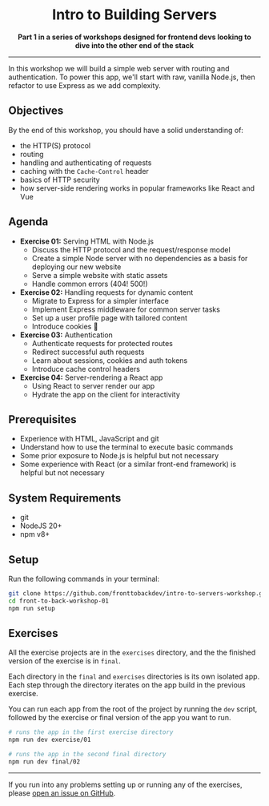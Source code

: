 <div style="max-width:480px;margin:0 auto;">
	<h1 align="center">Intro to Building Servers</h1>
	<div align="center">
		<strong>Part 1 in a series of workshops designed for frontend devs looking to dive into the other end of the stack</strong>
	</div>
</div>

---

In this workshop we will build a simple web server with routing and
authentication. To power this app, we'll start with raw, vanilla Node.js, then
refactor to use Express as we add complexity.

## Objectives

By the end of this workshop, you should have a solid understanding of:

- the HTTP(S) protocol
- routing
- handling and authenticating of requests
- caching with the `Cache-Control` header
- basics of HTTP security
- how server-side rendering works in popular frameworks like React and Vue

## Agenda

- **Exercise 01:** Serving HTML with Node.js
  - Discuss the HTTP protocol and the request/response model
  - Create a simple Node server with no dependencies as a basis for deploying
    our new website
  - Serve a simple website with static assets
  - Handle common errors (404! 500!)
- **Exercise 02:** Handling requests for dynamic content
  - Migrate to Express for a simpler interface
  - Implement Express middleware for common server tasks
  - Set up a user profile page with tailored content
  - Introduce cookies 🍪
- **Exercise 03:** Authentication
  - Authenticate requests for protected routes
  - Redirect successful auth requests
  - Learn about sessions, cookies and auth tokens
  - Introduce cache control headers
- **Exercise 04:** Server-rendering a React app
  - Using React to server render our app
  - Hydrate the app on the client for interactivity

## Prerequisites

- Experience with HTML, JavaScript and git
- Understand how to use the terminal to execute basic commands
- Some prior exposure to Node.js is helpful but not necessary
- Some experience with React (or a similar front-end framework) is helpful but
  not necessary

## System Requirements

- git
- NodeJS 20+
- npm v8+

## Setup

Run the following commands in your terminal:

```sh
git clone https://github.com/fronttobackdev/intro-to-servers-workshop.git
cd front-to-back-workshop-01
npm run setup
```

## Exercises

All the exercise projects are in the `exercises` directory, and the the finished
version of the exercise is in `final`.

Each directory in the `final` and `exercises` directories is its own isolated
app. Each step through the directory iterates on the app build in the previous
exercise.

You can run each app from the root of the project by running the `dev` script,
followed by the exercise or final version of the app you want to run.

```sh
# runs the app in the first exercise directory
npm run dev exercise/01

# runs the app in the second final directory
npm run dev final/02
```

---

If you run into any problems setting up or running any of the exercises, please
[open an issue on GitHub](https://github.com/fronttobackdev/intro-to-servers-workshop/issues/new).
